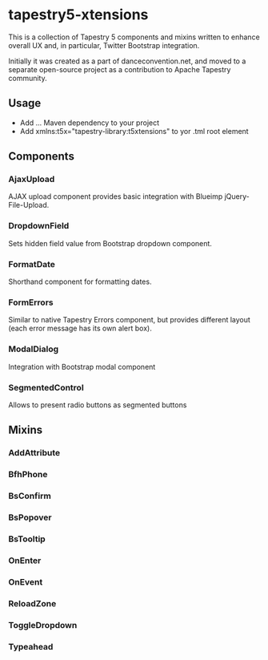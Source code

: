 tapestry5-xtensions
===================

This is a collection of Tapestry 5 components and mixins written to enhance 
overall UX and, in particular, Twitter Bootstrap integration. 

Initially it was created as a part of danceconvention.net, and moved to a separate
open-source project as a contribution to Apache Tapestry community.

## Usage

* Add ... Maven dependency to your project
* Add xmlns:t5x="tapestry-library:t5xtensions" to yor .tml root element

## Components

### AjaxUpload

AJAX upload component provides basic integration with Blueimp jQuery-File-Upload.

### DropdownField

Sets hidden field value from Bootstrap dropdown component.

### FormatDate

Shorthand component for formatting dates.

### FormErrors

Similar to native Tapestry Errors component, but provides different layout (each error message has its own alert box).

### ModalDialog

Integration with Bootstrap modal component

### SegmentedControl

Allows to present radio buttons as segmented buttons 

## Mixins

### AddAttribute

### BfhPhone

### BsConfirm

### BsPopover

### BsTooltip

### OnEnter

### OnEvent

### ReloadZone

### ToggleDropdown

### Typeahead


